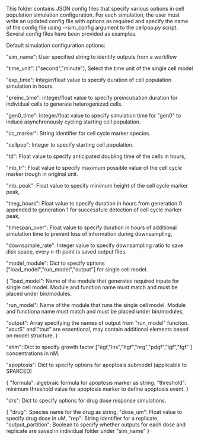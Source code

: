 This folder contains JSON config files that specify various options in cell population simulation configuration.
For each simulation, the user must write an updated config file with options as required and specify the name of the config file using --sim_config argument to the cellpop.py script.
Several config files have been provided as examples.

Default simulation configuration options:

"sim_name": User specified string to identify outputs from a workflow

"time_unit": ["second","minute"], Select the time unit of the single cell model

"exp_time": Integer/float value to specify duration of cell population simulation in hours.

"preinc_time": Integer/float value to specify preincubation duration for individual cells to generate heterogenized cells.

"gen0_time":  Integer/float value to specify simulation time for "gen0" to induce asynchronously cycling starting cell population.

"cc_marker": String identifier for cell cycle marker species.

"cellpop": Integer to specify starting cell population.

"td": Float value to specify anticipated doubling time of the cells in hours,

"mb_tr": Float value to specify maximum possible value of the cell cycle marker trough in original unit.

"mb_peak": Float value to specify minimum height of the cell cycle marker peak,

"tneg_hours": Float value to specify duration in hours from generation 0 appended to generation 1 for successfule detection of cell cycle marker peak,

"timespan_over": Float value to specify duration in hours of additional simulation time to prevent loss of information during downsampling,

"downsample_rate": Integer value to specify downsampling ratio to save disk space, every n-th point is saved output files.

"model_module": Dict to specify options ["load_model","run_model","output"] for single cell model.

{
"load_model": Name of the module that generates required inputs for single cell model. Module and function name must match and must be placed under bin/modules.

"run_model": Name of the module that runs the single cell model. Module and functiona name must match and must be placed under bin/modules,

"output": Array specifying the names of output from "run_model" funciton. "xoutS" and "tout" are essentional, may contain additional elements based on model structure.
}

"stim": Dict to specify growth factor ["egf,"ins","hgf","nrg","pdgf","igf","fgf" ] concentrations in nM.

"apoptosis": Dict to specify options for apoptosis submodel (applicable to SPARCED)

{
      "formula": algebraic formula for apoptosis marker as string.
      "threshold": minimum threshold value for apoptosis marker to define apoptosis event.
}

"drs": Dict to specify options for drug dose response simulations.

{
      "drug": Species name for the drug as string,
      "dose_um": Float value to specify drug dose in uM,
      "rep": String identifier for a replicate,
      "output_partition": Boolean to specify whether outputs for each dose and replicate are saved in individual folder under "sim_name"
}

